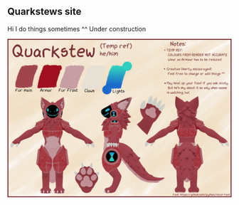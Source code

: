## Quarkstews site

Hi I do things sometimes ^^
Under construction

![Refsheet](/ref_temp_smol.png)
